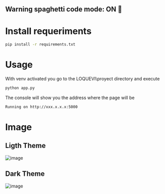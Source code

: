 ## Warning spaghetti code mode: ON 🍜

# Install requeriments
```bash
pip install -r requirements.txt
```
# Usage
With venv activated you go to the LOQUEVI\proyect directory and execute
```bash
python app.py
```
The console will show you the address where the page will be

```bash
Running on http://xxx.x.x.x:5000
```

# Image
## Ligth Theme
![image](https://github.com/user-attachments/assets/2077a41c-0ad8-4d09-a109-40016c7ad8b7)

## Dark Theme
![image](https://github.com/user-attachments/assets/4917c656-6860-405c-b83b-53a5a642b003)


